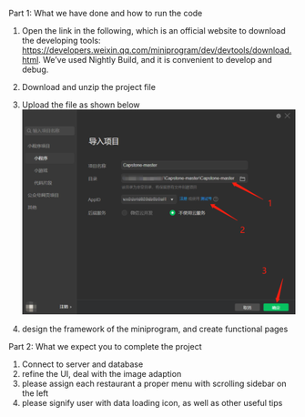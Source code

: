 Part 1: What we have done and how to run the code
1.	Open the link in the following, which is an official website to download the developing tools: 
https://developers.weixin.qq.com/miniprogram/dev/devtools/download.html.
We’ve used Nightly Build, and it is convenient to develop and debug.

2.	Download and unzip the project file

3.	Upload the file as shown below
![Image text](https://github.com/JackyRoshan/Capstone/blob/master/images/README.png?raw=true)

4. design the framework of the miniprogram, and create functional pages

Part 2: What we expect you to complete the project
1.	Connect to server and database
2.  refine the UI, deal with the image adaption 
3.  please assign each restaurant a proper menu with scrolling sidebar on the left
4.  please signify user with data loading icon, as well as other useful tips
